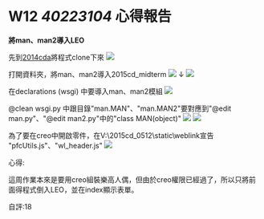 # W12 _40223104_ 心得報告
**將man、man2導入LEO**

先到[2014cda](https://github.com/coursemdetw/2014cda)將程式clone下來
![](https://copy.com/UpQ1mVcjNYWjrzDo)

打開資料夾，將man、man2導入2015cd_midterm
![](https://copy.com/sMU0Z8alS7QKwEyf)
↓
![](https://copy.com/USeZ89EaQvfNJJMT)

在declarations (wsgi) 中要導入man、man2模組
![](https://copy.com/vfa6CFvH9djWDIU3)

@clean wsgi.py 中跟目錄"man.MAN"、"man.MAN2"要對應到"@edit man.py"、"@edit man2.py"中的"class MAN(object)"
![](https://copy.com/zrV6wvnnPOQoU0qq)
![](https://copy.com/NAUWkFPIISlsKOio)

為了要在creo中開啟零件，在V:\2015cd_0512\static\weblink宣告
"pfcUtils.js"、"wl_header.js"
![](https://copy.com/PE6Hjw9FlxZne1W6)

心得:

這周作業本來是要用creo組裝樂高人偶，但由於creo權限已經過了，所以只將前面得程式倒入LEO，並在index顯示表單。

自評:18